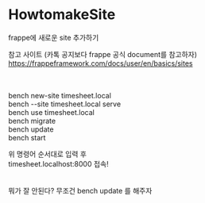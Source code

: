 # HowtomakeSite
frappe에 새로운 site 추가하기


참고 사이트 (카톡 공지보다 frappe 공식 document를 참고하자)
https://frappeframework.com/docs/user/en/basics/sites <br>


<br>
<br>
bench new-site timesheet.local <br>
bench --site timesheet.local serve <br>
bench use timesheet.local <br>
bench migrate <br>
bench update <br>
bench start <br>

위 명령어 순서대로 입력 후 <br>
timesheet.localhost:8000 접속! <br>
<br><br>
뭐가 잘 안된다? 무조건 bench update 를 해주자 <br>

